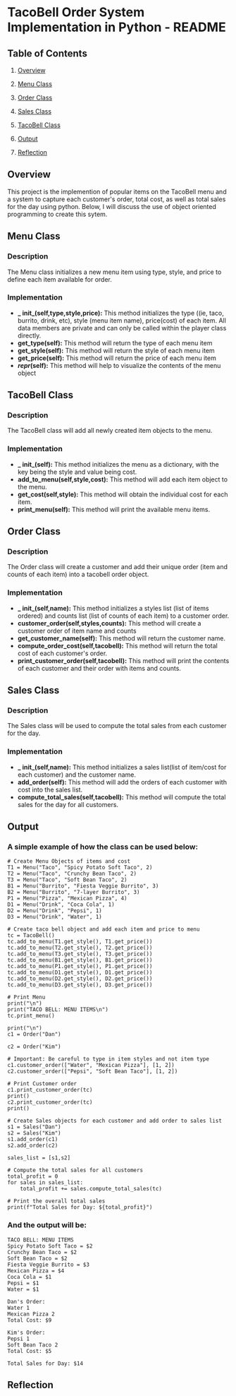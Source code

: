 
# TacoBell Order System Implementation in Python - README





## Table of Contents

1)  [Overview]()

2)  [Menu Class]()

3)  [Order Class]()

4)  [Sales Class]()

5)  [TacoBell Class]()

6) [Output]()

4) [Reflection]()


## Overview
This project is the implemention of popular items on the TacoBell menu and a system to capture each customer's order, total cost, as well as total sales for the day using python. Below, I will discuss the use of object oriented programming to create this sytem.


## Menu Class
### Description
The Menu class initializes a new menu item using type, style, and price to define each item available for order.
### Implementation
*  **_ init_(self,type,style,price):** This method initializes the type ((ie, taco, burrito, drink, etc), style (menu item name), price(cost) of each item. All data members are private and can only be called within the player class directly.
* **get_type(self):** This method will return the type of each menu item
* **get_style(self):** This method will return the style of each menu item
* **get_price(self):** This method will return the price of each menu item
* **_repr_(self):** This method will help to visualize the contents of the menu object


## TacoBell Class
### Description
The TacoBell class will add all newly created item objects to the menu.
### Implementation
* **_ init_(self):** This method initializes the menu as a dictionary, with the key being the style and value being cost.
* **add_to_menu(self,style,cost):** This method will add each item object to the menu.
* **get_cost(self,style):** This method will obtain the individual cost for each item.
* **print_menu(self):** This method will print the available menu items.



## Order Class
### Description
The Order class will create a customer and add their unique order (item and counts of each item) into a tacobell order object.
### Implementation
* **_ init_(self,name):** This method initializes a styles list (list of items ordered) and counts list (list of counts of each item) to a customer order. 
* **customer_order(self,styles,counts):** This method will create a customer order of item name and counts
* **get_customer_name(self):** This method will return the customer name.
* **compute_order_cost(self,tacobell):** This method will return the total cost of each customer's order.
* **print_customer_order(self,tacobell):** This method will print the contents of each customer and their order with items and counts.


## Sales Class
### Description
The Sales class will be used to compute the total sales from each customer for the day.
### Implementation
* **_ init_(self,name):** This method initializes a sales list(list of item/cost for each customer) and the customer name.
* **add_order(self):** This method will add the orders of each customer with cost into the sales list.
* **compute_total_sales(self,tacobell):** This method will compute the total sales for the day for all customers.



## Output

### A simple example of how the class can be used below:

    # Create Menu Objects of items and cost
    T1 = Menu("Taco", "Spicy Potato Soft Taco", 2)
    T2 = Menu("Taco", "Crunchy Bean Taco", 2)
    T3 = Menu("Taco", "Soft Bean Taco", 2)
    B1 = Menu("Burrito", "Fiesta Veggie Burrito", 3)
    B2 = Menu("Burrito", "7-layer Burrito", 3)
    P1 = Menu("Pizza", "Mexican Pizza", 4)
    D1 = Menu("Drink", "Coca Cola", 1)
    D2 = Menu("Drink", "Pepsi", 1)
    D3 = Menu("Drink", "Water", 1)

    # Create taco bell object and add each item and price to menu
    tc = TacoBell()
    tc.add_to_menu(T1.get_style(), T1.get_price())
    tc.add_to_menu(T2.get_style(), T2.get_price())
    tc.add_to_menu(T3.get_style(), T3.get_price())
    tc.add_to_menu(B1.get_style(), B1.get_price())
    tc.add_to_menu(P1.get_style(), P1.get_price())
    tc.add_to_menu(D1.get_style(), D1.get_price())
    tc.add_to_menu(D2.get_style(), D2.get_price())
    tc.add_to_menu(D3.get_style(), D3.get_price())

    # Print Menu
    print("\n")
    print("TACO BELL: MENU ITEMS\n")
    tc.print_menu()

    print("\n")
    c1 = Order("Dan")

    c2 = Order("Kim")

    # Important: Be careful to type in item styles and not item type
    c1.customer_order(["Water", "Mexican Pizza"], [1, 2])
    c2.customer_order(["Pepsi", "Soft Bean Taco"], [1, 2])

    # Print Customer order
    c1.print_customer_order(tc)
    print()
    c2.print_customer_order(tc)
    print()

    # Create Sales objects for each customer and add order to sales list
    s1 = Sales("Dan")
    s2 = Sales("Kim")
    s1.add_order(c1)
    s2.add_order(c2)

    sales_list = [s1,s2]

    # Compute the total sales for all customers
    total_profit = 0
    for sales in sales_list:
        total_profit += sales.compute_total_sales(tc)

    # Print the overall total sales
    print(f"Total Sales for Day: ${total_profit}")



### And the output will be:
    TACO BELL: MENU ITEMS
    Spicy Potato Soft Taco = $2
    Crunchy Bean Taco = $2
    Soft Bean Taco = $2
    Fiesta Veggie Burrito = $3
    Mexican Pizza = $4
    Coca Cola = $1
    Pepsi = $1
    Water = $1

    Dan's Order:
    Water 1
    Mexican Pizza 2
    Total Cost: $9

    Kim's Order:
    Pepsi 1
    Soft Bean Taco 2
    Total Cost: $5

    Total Sales for Day: $14

## Reflection


